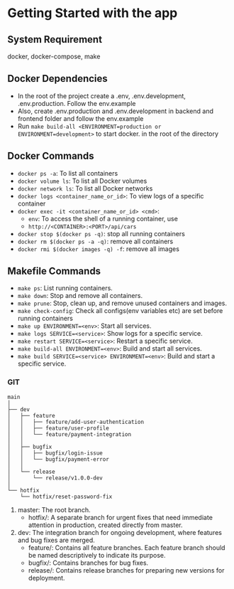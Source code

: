 # Getting Started with the app

## System Requirement
docker, docker-compose, make

## Docker Dependencies

- In the root of the project create a .env, .env.development, .env.production. Follow the env.example
- Also, create .env.production and .env.development in backend and frontend folder and follow the env.example
- Run `make build-all <ENVIRONMENT=production or ENVIRONMENT=development>` to start docker. in the root of the directory

## Docker Commands

- `docker ps -a`: To list all containers
- `docker volume ls`: To list all Docker volumes
- `docker network ls`: To list all Docker networks
- `docker logs <container_name_or_id>`: To view logs of a specific container
- `docker exec -it <container_name_or_id> <cmd>`:
  - `env`: To access the shell of a running container, use
  - `http://<CONTAINER>:<PORT>/api/cars`
- `docker stop $(docker ps -q)`: stop all running containers
- `docker rm $(docker ps -a -q)`: remove all containers
- `docker rmi $(docker images -q) -f`: remove all images

## Makefile Commands

- `make ps`: List running containers.
- `make down`: Stop and remove all containers.
- `make prune`: Stop, clean up, and remove unused containers and images.
- `make check-config`: Check all configs(env variables etc) are set before running containers
- `make up ENVIRONMENT=<env>`: Start all services.
- `make logs SERVICE=<service>`: Show logs for a specific service.
- `make restart SERVICE=<service>`: Restart a specific service.
- `make build-all ENVIRONMENT=<env>`: Build and start all services.
- `make build SERVICE=<service> ENVIRONMENT=<env>`: Build and start a specific service.

### GIT
```
main
│
├── dev
│   ├── feature
│   │   ├── feature/add-user-authentication
│   │   ├── feature/user-profile
│   │   └── feature/payment-integration
│   │
│   ├── bugfix
│   │   ├── bugfix/login-issue
│   │   └── bugfix/payment-error
│   │
│   └── release
│       └── release/v1.0.0-dev
│
└── hotfix
    └── hotfix/reset-password-fix
```

1. master: The root branch.
    - hotfix/: A separate branch for urgent fixes that need immediate attention in production, created directly from master.
2. dev: The integration branch for ongoing development, where features and bug fixes are merged.
    - feature/: Contains all feature branches. Each feature branch should be named descriptively to indicate its purpose.
    - bugfix/: Contains branches for bug fixes.
    - release/: Contains release branches for preparing new versions for deployment.
